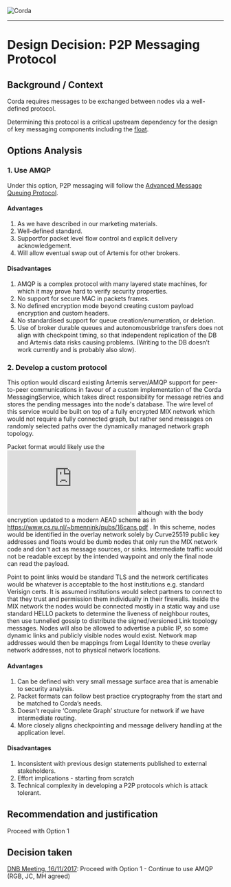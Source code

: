 ![Corda](https://www.corda.net/wp-content/uploads/2016/11/fg005_corda_b.png)

--------------------------------------------
Design Decision: P2P Messaging Protocol
============================================

## Background / Context

Corda requires messages to be exchanged between nodes via a well-defined protocol. 

Determining this protocol is a critical upstream dependency for the design of key messaging components including the [float](../design.md).



## Options Analysis

### 1. Use AMQP

Under this option, P2P messaging will follow the [Advanced Message Queuing Protocol](https://www.amqp.org/).

#### Advantages

1.    As we have described in our marketing materials.
2.    Well-defined standard.
3.    Supportfor packet level flow control and explicit delivery acknowledgement.
4.    Will allow eventual swap out of Artemis for other brokers.

#### Disadvantages

1.    AMQP is a complex protocol with many layered state machines, for which it may prove hard to verify security properties. 
2.    No support for secure MAC in packets frames.
3.    No defined encryption mode beyond creating custom payload encryption and custom headers.
4.    No standardised support for queue creation/enumeration, or deletion.
5.    Use of broker durable queues and autonomousbridge transfers does not align with checkpoint timing, so that independent replication of the DB and Artemis data risks causing problems. (Writing to the DB doesn’t work currently and is probably also slow).

### 2. Develop a custom protocol

This option would discard existing Artemis server/AMQP support for peer-to-peer communications in favour of a custom implementation of the Corda MessagingService, which takes direct responsibility for message retries and stores the pending messages into the node's database. The wire level of this service would be built on top of a fully encrypted MIX network which would not require a fully connected graph, but rather send messages on randomly selected paths over the dynamically managed network graph topology.

Packet format would likely use the ![SPHINX packet format](http://www0.cs.ucl.ac.uk/staff/G.Danezis/papers/sphinx-eprint.pdf) although with the body encryption updated to a modern AEAD scheme as in https://www.cs.ru.nl/~bmennink/pubs/16cans.pdf . In this scheme, nodes would be identified in the overlay network solely by Curve25519 public key addresses and floats would be dumb nodes that only run the MIX network code and don't act as message sources, or sinks. Intermediate traffic would not be readable except by the intended waypoint and only the final node can read the payload.

Point to point links would be standard TLS and the network certificates would be whatever is acceptable to the host institutions e.g. standard Verisign certs. It is assumed institutions would select partners to connect to that they trust and permission them individually in their firewalls. Inside the MIX network the nodes would be connected mostly in a static way and use standard HELLO packets to determine the liveness of neighbour routes, then use tunnelled gossip to distribute the signed/versioned Link topology messages. Nodes will also be allowed to advertise a public IP, so some dynamic links and publicly visible nodes would exist. Network map addresses would then be mappings from Legal Identity to these overlay network addresses, not to physical network locations.

#### Advantages

1. Can be defined with very small message surface area that is amenable to security analysis.
2. Packet formats can follow best practice cryptography from the start and be matched to Corda’s needs.
3. Doesn’t require ‘Complete Graph’ structure for network if we have intermediate routing. 
4. More closely aligns checkpointing and message delivery handling at the application level.

#### Disadvantages

1. Inconsistent with previous design statements published to external stakeholders.
2. Effort implications - starting from scratch
3. Technical complexity in developing a P2P protocols which is attack tolerant.





## Recommendation and justification

Proceed with Option 1



## Decision taken

[DNB Meeting, 16/11/2017](./drb-meeting-20171116.md): Proceed with Option 1 - Continue to use AMQP (RGB, JC, MH agreed)
